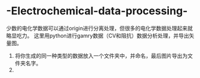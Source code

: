 # -Electrochemical-data-processing-
少数的电化学数据可以通过origin进行分离处理，但很多的电化学数据处理起来就略显吃力。
这里用python进行gamry数据（CV和阻抗）数据分析处理，并导出矢量图。
1. 将你生成的同一种类型的数据放入一个文件夹中，并命名，最后图片导出为文件夹名字。
2. 
